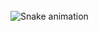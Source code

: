 <br clear="both">

<img src="https://raw.githubusercontent.com/sotopaguayj/sotopaguayj/output/snake.svg" alt="Snake animation" />

###
